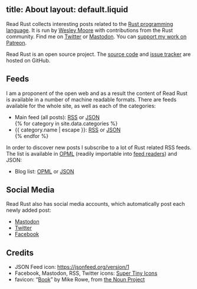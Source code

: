 title: About
layout: default.liquid
---

Read Rust collects interesting posts related to the [Rust programming
language][rust-lang]. It is run by [Wesley Moore][wezm] with contributions from
the Rust community. Find me on [Twitter][@wezm] or [Mastodon][@wezm@mastodon].
You can [support my work on Patreon][Patreon].

Read Rust is an open source project. The [source code][source] and [issue
tracker][issues] are hosted on GitHub.

<h2 id="feeds">Feeds</h2>

I am a proponent of the open web and as a result the content of Read Rust is
available in a number of machine readable formats. There are feeds available
for the whole site, as well as each of the categories:

<ul>
<li>Main feed (all posts): <a href="/all/feed.rss">RSS</a> or <a href="/all/feed.json">JSON</a></li>
{% for category in site.data.categories %}
<li>{{ category.name | escape }}: <a href="{{ category.path }}feed.rss">RSS</a> or <a href="{{ category.path }}feed.json">JSON</a></li>
{% endfor %}
</ul>

In order to discover new posts I subscribe to a lot of Rust related RSS feeds.
The list is available in [OPML] (readily importable into [feed
readers](/faq.html#subscribe)) and JSON:

* Blog list: [OPML](/rust-blogs.opml) or [JSON]()

## Social Media

Read Rust also has social media accounts, which automatically post each newly
added post:

* [Mastodon]
* [Twitter]
* [Facebook]

## Credits

* JSON Feed icon: <https://jsonfeed.org/version/1>
* Facebook, Mastodon, RSS, Twitter icons: [Super Tiny Icons]
* favicon: “[Book][favicon]” by Mike Rowe, from [the Noun Project]

[favicon]: https://thenounproject.com/term/book/17900
[rust-lang]: https://www.rust-lang.org/
[wezm]: http://www.wezm.net/about/
[source]: https://github.com/wezm/read-rust
[issues]: https://github.com/wezm/read-rust/issues
[@wezm]: https://twitter.com/wezm
[Twitter]: https://twitter.com/read_rust
[OPML]: https://en.wikipedia.org/wiki/OPML
[@wezm@mastodon]: https://mastodon.social/@wezm
[Mastodon]: https://botsin.space/@readrust
[the Noun Project]: http://thenounproject.com/
[Facebook]: https://www.facebook.com/readrust/
[Super Tiny Icons]: https://github.com/edent/SuperTinyIcons
[Patreon]: https://patreon.com/wezm
